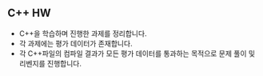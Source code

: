 ## C++ HW
  + C++을 학습하며 진행한 과제를 정리합니다.
  + 각 과제에는 평가 데이터가 존재합니다.
  + 각 C++파일의 컴파일 결과가 모든 평가 데이터를 통과하는 목적으로 문제 풀이 및 리벤지를 진행합니다.
